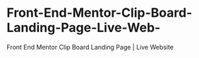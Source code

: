 # Front-End-Mentor-Clip-Board-Landing-Page-Live-Web-
Front End Mentor Clip Board Landing Page | Live Website
